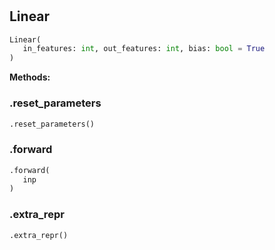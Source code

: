 #


## Linear
```python 
Linear(
   in_features: int, out_features: int, bias: bool = True
)
```




**Methods:**


### .reset_parameters
```python
.reset_parameters()
```


### .forward
```python
.forward(
   inp
)
```


### .extra_repr
```python
.extra_repr()
```

